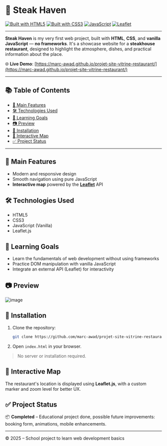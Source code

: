 # 🥩 Steak Haven

[![Built with HTML5](https://img.shields.io/badge/Built%20with-HTML5-E34F26?logo=html5&logoColor=white)](https://developer.mozilla.org/en-US/docs/Web/HTML)
[![Built with CSS3](https://img.shields.io/badge/Styled%20with-CSS3-1572B6?logo=css3&logoColor=white)](https://developer.mozilla.org/en-US/docs/Web/CSS)
[![JavaScript](https://img.shields.io/badge/Coded%20in-JavaScript-F7DF1E?logo=javascript&logoColor=black)](https://developer.mozilla.org/en-US/docs/Web/JavaScript)
[![Leaflet](https://img.shields.io/badge/Map%20API-Leaflet-199900?logo=leaflet&logoColor=white)](https://leafletjs.com/)

---

**Steak Haven** is my very first web project, built with **HTML**, **CSS**, and **vanilla JavaScript** — **no frameworks**. It's a showcase website for a **steakhouse restaurant**, designed to highlight the atmosphere, dishes, and practical information about the place.

🌐 **Live Demo**: [https://marc-awad.github.io/projet-site-vitrine-restaurant/](https://marc-awad.github.io/projet-site-vitrine-restaurant/)  

---

## 📚 Table of Contents

- [🚀 Main Features](#-main-features)  
- [🛠️ Technologies Used](#-technologies-used)  
- [📌 Learning Goals](#-learning-goals)  
- [📷 Preview](#-preview)  
- [📁 Installation](#-installation)  
- [📍 Interactive Map](#-interactive-map)  
- [✅ Project Status](#-project-status)

---

## 🚀 Main Features

- Modern and responsive design  
- Smooth navigation using pure JavaScript  
- **Interactive map** powered by the **[Leaflet](https://leafletjs.com/)** API

## 🛠️ Technologies Used

- HTML5  
- CSS3  
- JavaScript (Vanilla)  
- Leaflet.js

## 📌 Learning Goals

- Learn the fundamentals of web development without using frameworks  
- Practice DOM manipulation with vanilla JavaScript  
- Integrate an external API (Leaflet) for interactivity

## 📷 Preview

![image](https://github.com/user-attachments/assets/9c74b484-aa9f-466d-9b07-50141a133a85)

## 📁 Installation

1. Clone the repository:  
   ```bash
   git clone https://github.com/marc-awad/projet-site-vitrine-restaurant.git
    ```

2. Open `index.html` in your browser.

> No server or installation required.

## 📍 Interactive Map  
The restaurant's location is displayed using **Leaflet.js**, with a custom marker and zoom level for better UX.

## ✅ Project Status  
📦 **Completed** – Educational project done, possible future improvements: booking form, animations, mobile enhancements.

---

© 2025 – School project to learn web development basics
